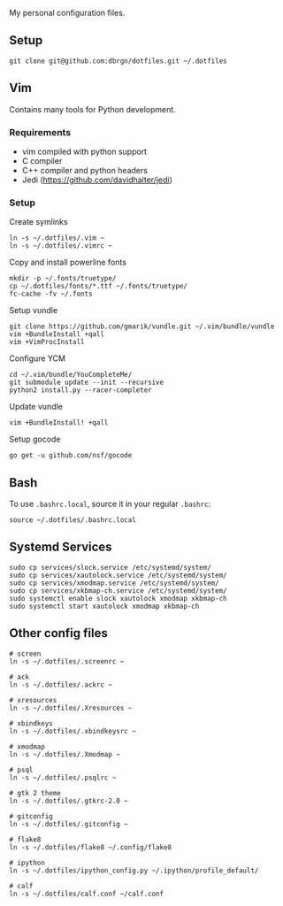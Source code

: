 My personal configuration files.

## Setup

    git clone git@github.com:dbrgn/dotfiles.git ~/.dotfiles


## Vim

Contains many tools for Python development.

### Requirements

 * vim compiled with python support
 * C compiler
 * C++ compiler and python headers
 * Jedi (https://github.com/davidhalter/jedi)

### Setup

Create symlinks

    ln -s ~/.dotfiles/.vim ~
    ln -s ~/.dotfiles/.vimrc ~

Copy and install powerline fonts

    mkdir -p ~/.fonts/truetype/
    cp ~/.dotfiles/fonts/*.ttf ~/.fonts/truetype/
    fc-cache -fv ~/.fonts

Setup vundle

    git clone https://github.com/gmarik/vundle.git ~/.vim/bundle/vundle
    vim +BundleInstall +qall
    vim +VimProcInstall

Configure YCM

    cd ~/.vim/bundle/YouCompleteMe/
    git submodule update --init --recursive
    python2 install.py --racer-completer

Update vundle

    vim +BundleInstall! +qall

Setup gocode

    go get -u github.com/nsf/gocode


## Bash

To use `.bashrc.local`, source it in your regular `.bashrc`:

    source ~/.dotfiles/.bashrc.local


## Systemd Services

    sudo cp services/slock.service /etc/systemd/system/
    sudo cp services/xautolock.service /etc/systemd/system/
    sudo cp services/xmodmap.service /etc/systemd/system/
    sudo cp services/xkbmap-ch.service /etc/systemd/system/
    sudo systemctl enable slock xautolock xmodmap xkbmap-ch
    sudo systemctl start xautolock xmodmap xkbmap-ch

## Other config files

    # screen
    ln -s ~/.dotfiles/.screenrc ~

    # ack
    ln -s ~/.dotfiles/.ackrc ~

    # xresources
    ln -s ~/.dotfiles/.Xresources ~

    # xbindkeys
    ln -s ~/.dotfiles/.xbindkeysrc ~

    # xmodmap
    ln -s ~/.dotfiles/.Xmodmap ~

    # psql
    ln -s ~/.dotfiles/.psqlrc ~

    # gtk 2 theme
    ln -s ~/.dotfiles/.gtkrc-2.0 ~

    # gitconfig
    ln -s ~/.dotfiles/.gitconfig ~

    # flake8
    ln -s ~/.dotfiles/flake8 ~/.config/flake8

    # ipython
    ln -s ~/.dotfiles/ipython_config.py ~/.ipython/profile_default/

    # calf
    ln -s ~/.dotfiles/calf.conf ~/calf.conf
